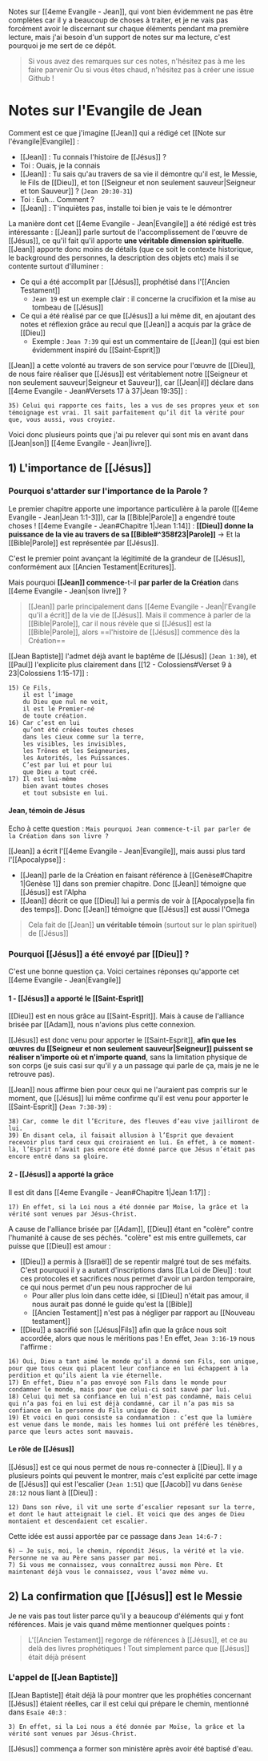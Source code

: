 Notes sur [[4eme Evangile - Jean]], qui vont bien évidemment ne pas être complètes car il y a beaucoup de choses à traiter, et je ne vais pas forcément avoir le discernant sur chaque éléments pendant ma première lecture, mais j'ai besoin d'un support de notes sur ma lecture, c'est pourquoi je me sert de ce dépôt.
>Si vous avez des remarques sur ces notes, n'hésitez pas à me les faire parvenir
>Ou si vous êtes chaud, n'hésitez pas à créer une issue Github !
# Notes sur l'Evangile de Jean
Comment est ce que j'imagine [[Jean]] qui a rédigé cet [[Note sur l'évangile|Evangile]] :
- [[Jean]] : Tu connais l'histoire de [[Jésus]] ?
- Toi : Ouais, je la connais
- [[Jean]] : Tu sais qu'au travers de sa vie il démontre qu'il est, le Messie, le Fils de [[Dieu]], et ton [[Seigneur et non seulement sauveur|Seigneur et ton Sauveur]] ? (`Jean 20:30-31`)
- Toi : Euh... Comment ?
- [[Jean]] : T'inquiètes pas, installe toi bien je vais te le démontrer

La manière dont cet [[4eme Evangile - Jean|Evangile]] a été rédigé est très intéressante : [[Jean]] parle surtout de l'accomplissement de l'œuvre de [[Jésus]], ce qu'il fait qu'il apporte **une véritable dimension spirituelle**.
[[Jean]] apporte donc moins de détails (que ce soit le contexte historique, le background des personnes, la description des objets etc) mais il se contente surtout d'illuminer :
- Ce qui a été accomplit par [[Jésus]], prophétisé dans l'[[Ancien Testament]]
	- `Jean 19` est un exemple clair : il concerne la crucifixion et la mise au tombeau de [[Jésus]]
- Ce qui a été réalisé par ce que [[Jésus]] a lui même dit, en ajoutant des notes et réflexion grâce au recul que [[Jean]] a acquis par la grâce de [[Dieu]]
	- Exemple : `Jean 7:39` qui est un commentaire de [[Jean]] (qui est bien évidemment inspiré du [[Saint-Esprit]])

[[Jean]] a cette volonté au travers de son service pour l'œuvre de [[Dieu]], de nous faire réaliser que [[Jésus]] est véritablement notre [[Seigneur et non seulement sauveur|Seigneur et Sauveur]], car [[Jean|il]] déclare dans [[4eme Evangile - Jean#Versets 17 à 37|Jean 19:35]] :
```
35) Celui qui rapporte ces faits, les a vus de ses propres yeux et son témoignage est vrai. Il sait parfaitement qu’il dit la vérité pour que, vous aussi, vous croyiez.
```

Voici donc plusieurs points que j'ai pu relever qui sont mis en avant dans [[Jean|son]] [[4eme Evangile - Jean|livre]].
## 1) L'importance de [[Jésus]]
### Pourquoi s'attarder sur l'importance de la Parole ?
Le premier chapitre apporte une importance particulière à la parole ([[4eme Evangile - Jean|Jean 1:1-3]]), car la [[Bible|Parole]] a engendré toute choses !
[[4eme Evangile - Jean#Chapitre 1|Jean 1:14]] : **[[Dieu]] donne la puissance de la vie au travers de sa [[Bible#^358f23|Parole]]**
-> Et la [[Bible|Parole]] est représentée par [[Jésus]].

C'est le premier point avançant la légitimité de la grandeur de [[Jésus]], conformément aux [[Ancien Testament|Ecritures]].

Mais pourquoi **[[Jean]] commence**-t-il **par parler de la Création** dans [[4eme Evangile - Jean|son livre]]  ?

> [[Jean]] parle principalement dans [[4eme Evangile - Jean|l'Evangile qu'il a écrit]] de la vie de [[Jésus]]. Mais il commence à parler de la [[Bible|Parole]], car il nous révèle que si [[Jésus]] est la [[Bible|Parole]], alors ==l'histoire de [[Jésus]] commence dès la Création==

[[Jean Baptiste]] l'admet déjà avant le baptême de [[Jésus]] (`Jean 1:30`), et [[Paul]] l'explicite plus clairement dans [[12 - Colossiens#Verset 9 à 23|Colossiens 1:15-17]] :
```
15) Ce Fils,
    il est l’image
    du Dieu que nul ne voit,
    il est le Premier-né
    de toute création.
16) Car c’est en lui
    qu’ont été créées toutes choses
    dans les cieux comme sur la terre,
    les visibles, les invisibles,
    les Trônes et les Seigneuries,
    les Autorités, les Puissances.
    C’est par lui et pour lui
    que Dieu a tout créé.
17) Il est lui-même
    bien avant toutes choses
    et tout subsiste en lui.
```
#### Jean, témoin de Jésus
Echo à cette question : `Mais pourquoi Jean commence-t-il par parler de la Création dans son livre ?`

[[Jean]] a écrit l'[[4eme Evangile - Jean|Evangile]], mais aussi plus tard l'[[Apocalypse]] :
- [[Jean]] parle de la Création en faisant référence à [[Genèse#Chapitre 1|Genèse 1]] dans son premier chapitre. Donc [[Jean]] témoigne que [[Jésus]] est l'Alpha
- [[Jean]] décrit ce que [[Dieu]] lui a permis de voir à [[Apocalypse|la fin des temps]]. Donc [[Jean]] témoigne que [[Jésus]] est aussi l'Omega

>Cela fait de [[Jean]] **un véritable témoin** (surtout sur le plan spirituel) de [[Jésus]]
### Pourquoi [[Jésus]] a été envoyé par [[Dieu]] ?
C'est une bonne question ça. Voici certaines réponses qu'apporte cet [[4eme Evangile - Jean|Evangile]]
#### 1 - [[Jésus]] a apporté le [[Saint-Esprit]]
[[Dieu]] est en nous grâce au [[Saint-Esprit]]. Mais à cause de l'alliance brisée par [[Adam]], nous n'avions plus cette connexion.

[[Jésus]] est donc venu pour apporter le [[Saint-Esprit]], **afin que les œuvres du [[Seigneur et non seulement sauveur|Seigneur]] puissent se réaliser n'importe où et n'importe quand**, sans la limitation physique de son corps (je suis casi sur qu'il y a un passage qui parle de ça, mais je ne le retrouve pas).

[[Jean]] nous affirme bien pour ceux qui ne l'auraient pas compris sur le moment, que [[Jésus]] lui même confirme qu'il est venu pour apporter le [[Saint-Esprit]] (`Jean 7:38-39`) :
```
38) Car, comme le dit l’Ecriture, des fleuves d’eau vive jailliront de lui.
39) En disant cela, il faisait allusion à l’Esprit que devaient recevoir plus tard ceux qui croiraient en lui. En effet, à ce moment-là, l’Esprit n’avait pas encore été donné parce que Jésus n’était pas encore entré dans sa gloire.
```
#### 2 - [[Jésus]] a apporté la grâce
Il est dit dans [[4eme Evangile - Jean#Chapitre 1|Jean 1:17]] :
```
17) En effet, si la Loi nous a été donnée par Moïse, la grâce et la vérité sont venues par Jésus-Christ.
```
A cause de l'alliance brisée par [[Adam]], [[Dieu]] étant en "colère" contre l'humanité à cause de ses péchés.
"colère" est mis entre guillemets, car puisse que [[Dieu]] est amour :
- [[Dieu]] a permis à [[Israël]] de se repentir malgré tout de ses méfaits. C'est pourquoi il y a autant d'inscriptions dans [[La Loi de Dieu]] : tout ces protocoles et sacrifices nous permet d'avoir un pardon temporaire, ce qui nous permet d'un peu nous rapprocher de lui
	- Pour aller plus loin dans cette idée, si [[Dieu]] n'était pas amour, il nous aurait pas donné le guide qu'est la [[Bible]]
	- [[Ancien Testament]] n'est pas à négliger par rapport au [[Nouveau testament]]
- [[Dieu]] a sacrifié son [[Jésus|Fils]] afin que la grâce nous soit accordée, alors que nous le méritions pas ! En effet, `Jean 3:16-19` nous l'affirme :
```
16) Oui, Dieu a tant aimé le monde qu’il a donné son Fils, son unique, pour que tous ceux qui placent leur confiance en lui échappent à la perdition et qu’ils aient la vie éternelle.
17) En effet, Dieu n’a pas envoyé son Fils dans le monde pour condamner le monde, mais pour que celui-ci soit sauvé par lui.
18) Celui qui met sa confiance en lui n’est pas condamné, mais celui qui n’a pas foi en lui est déjà condamné, car il n’a pas mis sa confiance en la personne du Fils unique de Dieu.
19) Et voici en quoi consiste sa condamnation : c’est que la lumière est venue dans le monde, mais les hommes lui ont préféré les ténèbres, parce que leurs actes sont mauvais.
```
#### Le rôle de [[Jésus]]
[[Jésus]] est ce qui nous permet de nous re-connecter à [[Dieu]].
Il y a plusieurs points qui peuvent le montrer, mais c'est explicité par cette image de [[Jésus]] qui est l'escalier (`Jean 1:51`) que [[Jacob]] vu dans `Genèse 28:12` nous liant à [[Dieu]] :
```
12) Dans son rêve, il vit une sorte d’escalier reposant sur la terre, et dont le haut atteignait le ciel. Et voici que des anges de Dieu montaient et descendaient cet escalier.
```
Cette idée est aussi apportée par ce passage dans `Jean 14:6-7` :
```
6) – Je suis, moi, le chemin, répondit Jésus, la vérité et la vie. Personne ne va au Père sans passer par moi.
7) Si vous me connaissez, vous connaîtrez aussi mon Père. Et maintenant déjà vous le connaissez, vous l’avez même vu.
```
## 2) La confirmation que [[Jésus]] est le Messie
Je ne vais pas tout lister parce qu'il y a beaucoup d'éléments qui y font références. Mais je vais quand même mentionner quelques points :
> L'[[Ancien Testament]] regorge de références à [[Jésus]], et ce au delà des livres prophétiques ! Tout simplement parce que [[Jésus]] était déjà présent
### L'appel de [[Jean Baptiste]]
[[Jean Baptiste]] était déjà là pour montrer que les prophéties concernant [[Jésus]] étaient réelles, car il est celui qui prépare le chemin, mentionné dans `Esaïe 40:3` :
```
3) En effet, si la Loi nous a été donnée par Moïse, la grâce et la vérité sont venues par Jésus-Christ.
```

[[Jésus]] commença a former son ministère après avoir été baptisé d'eau.